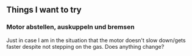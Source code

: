 ## Things I want to try
### Motor abstellen, auskuppeln und bremsen
Just in case I am in the situation that the motor doesn't slow down/gets faster despite not stepping on the gas. Does anything change?